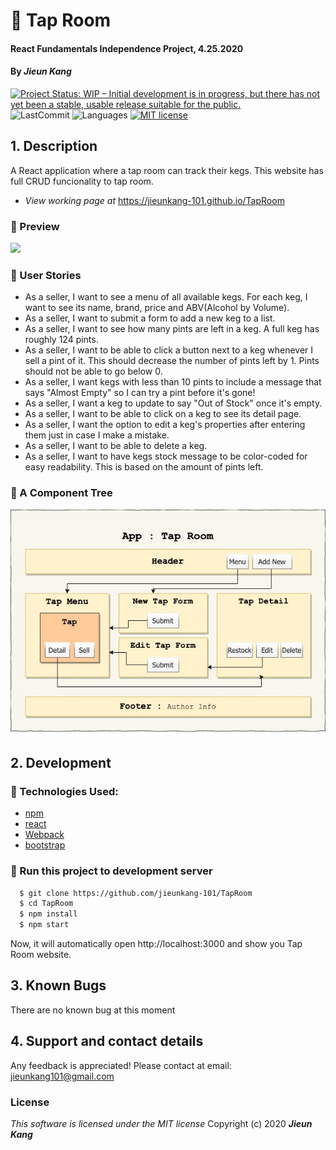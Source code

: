 # :beer: Tap Room

#### React Fundamentals Independence Project, 4.25.2020

#### By **_Jieun Kang_**
[![Project Status: WIP – Initial development is in progress, but there has not yet been a stable, usable release suitable for the public.](https://www.repostatus.org/badges/latest/wip.svg)](https://www.repostatus.org/#wip)
![LastCommit](https://img.shields.io/github/last-commit/jieunkang-101/TapRoom)
![Languages](https://img.shields.io/github/languages/top/jieunkang-101/TapRoom)
[![MIT license](https://img.shields.io/badge/License-MIT-orange.svg)](https://lbesson.mit-license.org/)


## 1. Description
A React application where a tap room can track their kegs. This website has full CRUD funcionality to tap room.
* _View working page at_ https://jieunkang-101.github.io/TapRoom

### :small_orange_diamond: Preview
<img src="src/img/tap-room-screenshot.gif" width="640px" />

### :small_orange_diamond: User Stories
  * As a seller, I want to see a menu of all available kegs. For each keg, I want to see its name, brand, price and ABV(Alcohol by Volume).
  * As a seller, I want to submit a form to add a new keg to a list.
  * As a seller, I want to see how many pints are left in a keg. A full keg has roughly 124 pints.
  * As a seller, I want to be able to click a button next to a keg whenever I sell a pint of it. This should decrease the number of pints left by 1. Pints should not be able to go below 0.
  * As a seller, I want kegs with less than 10 pints to include a message that says "Almost Empty" so I can try a pint before it's gone!
  * As a seller, I want a keg to update to say "Out of Stock" once it's empty.
  * As a seller, I want to be able to click on a keg to see its detail page.
  * As a seller, I want the option to edit a keg's properties after entering them just in case I make a mistake.
  * As a seller, I want to be able to delete a keg.
  * As a seller, I want to have kegs stock message to be color-coded for easy readability. This is based on the amount of pints left.

### :small_orange_diamond: A Component Tree
<img src="src/img/tap-room-diagram.jpg" alt="Application Component Tree" width= "640px" />  


## 2. Development
### :small_orange_diamond: Technologies Used:
+ [npm](https://www.npmjs.com/) 
+ [react](https://reactjs.org/) 
+ [Webpack](https://webpack.js.org/)
+ [bootstrap](https://getbootstrap.com/)

### :small_orange_diamond: Run this project to development server
```bash
  $ git clone https://github.com/jieunkang-101/TapRoom
  $ cd TapRoom
  $ npm install  
  $ npm start
```
Now, it will automatically open http://localhost:3000 and show you Tap Room website.

## 3. Known Bugs
There are no known bug at this moment

## 4. Support and contact details
Any feedback is appreciated! Please contact at email: jieunkang101@gmail.com 

### License
*This software is licensed under the MIT license*
Copyright (c) 2020 **_Jieun Kang_**
